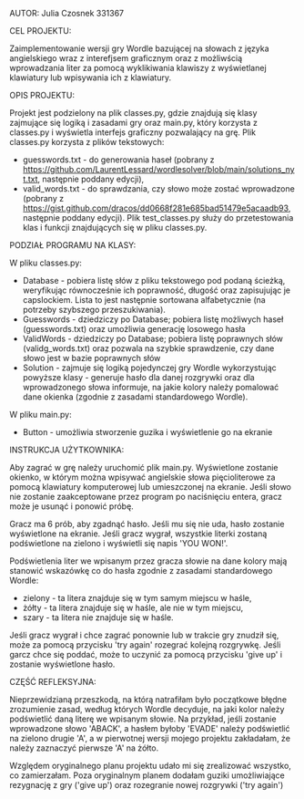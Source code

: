 AUTOR: Julia Czosnek 331367

CEL PROJEKTU:

Zaimplementowanie wersji gry Wordle bazującej na słowach z języka angielskiego wraz z interefjsem graficznym oraz z możliwścią wprowadzania liter za pomocą wyklikiwania klawiszy z wyświetlanej klawiatury lub wpisywania ich z klawiatury.

OPIS PROJEKTU:

Projekt jest podzielony na plik classes.py, gdzie znajdują się klasy zajmujące się logiką i zasadami gry oraz main.py, który korzysta z classes.py i wyświetla interfejs graficzny pozwalający na grę. Plik classes.py korzysta z plików tekstowych:
- guesswords.txt - do generowania haseł (pobrany z https://github.com/LaurentLessard/wordlesolver/blob/main/solutions_nyt.txt, następnie poddany edycji),
- valid_words.txt - do sprawdzania, czy słowo może zostać wprowadzone (pobrany z https://gist.github.com/dracos/dd0668f281e685bad51479e5acaadb93, następnie poddany edycji).
Plik test_classes.py służy do przetestowania klas i funkcji znajdujących się w pliku classes.py.

PODZIAŁ PROGRAMU NA KLASY:

W pliku classes.py:
- Database - pobiera listę słów z pliku tekstowego pod podaną ścieżką, weryfikując równocześnie ich poprawność, długość oraz zapisujując je capslockiem. Lista to jest następnie sortowana alfabetycznie (na potrzeby szybszego przeszukiwania).
- Guesswords - dziedziczy po Database; pobiera listę możliwych haseł (guesswords.txt) oraz umożliwia generację losowego hasła
- ValidWords - dziedziczy po Database; pobiera listę poprawnych słów (validg_words.txt) oraz pozwala na szybkie sprawdzenie, czy dane słowo jest w bazie poprawnych słów
- Solution - zajmuje się logiką pojedynczej gry Wordle wykorzystując powyższe klasy - generuje hasło dla danej rozgrywki oraz dla wprowadzonego słowa informuje, na jakie kolory należy pomalować dane okienka (zgodnie z zasadami standardowego Wordle).

W pliku main.py:
- Button - umożliwia stworzenie guzika i wyświetlenie go na ekranie

INSTRUKCJA UŻYTKOWNIKA:

Aby zagrać w grę należy uruchomić plik main.py. Wyświetlone zostanie okienko, w którym można wpisywać angielskie słowa pięcioliterowe za pomocą klawiatury komputerowej lub umieszczonej na ekranie. Jeśli słowo nie zostanie zaakceptowane przez program po naciśnięciu entera, gracz może je usunąć i ponowić próbę. 

Gracz ma 6 prób, aby zgadnąć hasło. Jeśli mu się nie uda, hasło zostanie wyświetlone na ekranie. Jeśli gracz wygrał, wszystkie literki zostaną podświetlone na zielono i wyświetli się napis 'YOU WON!'.

Podświetlenia liter we wpisanym przez gracza słowie na dane kolory mają stanowić wskazówkę co do hasła zgodnie z zasadami standardowego Wordle:
- zielony - ta litera znajduje się w tym samym miejscu w haśle,
- żółty - ta litera znajduje się w haśle, ale nie w tym miejscu,
- szary - ta litera nie znajduje się w haśle.

Jeśli gracz wygrał i chce zagrać ponownie lub w trakcie gry znudził się, może za pomocą przycisku 'try again' rozegrać kolejną rozgrywkę. Jeśli garcz chce się poddać, może to uczynić za pomocą przycisku 'give up' i zostanie wyświetlone hasło.

CZĘŚĆ REFLEKSYJNA:

Nieprzewidzianą przeszkodą, na którą natrafiłam było początkowe błędne zrozumienie zasad, według których Wordle decyduje, na jaki kolor należy podświetlić daną literę we wpisanym słowie. Na przykład, jeśli zostanie wprowadzone słowo 'ABACK', a hasłem byłoby 'EVADE' należy podświetlić na zielono drugie 'A', a w pierwotnej wersji mojego projektu zakładałam, że należy zaznaczyć pierwsze 'A' na żółto.

Względem oryginalnego planu projektu udało mi się zrealizować wszystko, co zamierzałam. Poza oryginalnym planem dodałam guziki umożliwiające rezygnację z gry ('give up') oraz rozegranie nowej rozgrywki ('try again')

